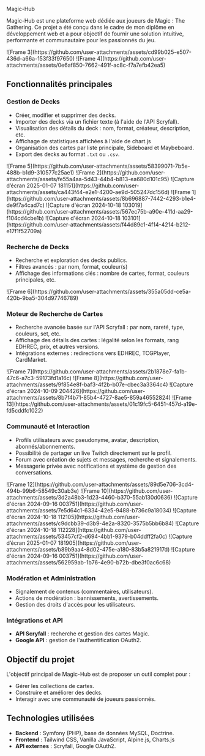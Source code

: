 Magic-Hub

Magic-Hub est une plateforme web dédiée aux joueurs de Magic : The Gathering. Ce projet a été conçu dans le cadre de mon diplôme en développement web et a pour objectif de fournir une solution intuitive, performante et communautaire pour les passionnés du jeu.

<section>
![Frame 3](https://github.com/user-attachments/assets/cd99b025-e507-436d-a66a-153f33f97650)
![Frame 4](https://github.com/user-attachments/assets/0e6af850-7662-491f-ac8c-f7a7efb42ea5)
  
<h2>Fonctionnalités principales</h2>
    
<article>
    <h3>Gestion de Decks</h3>
    <ul>
        <li>Créer, modifier et supprimer des decks.</li>
        <li>Importer des decks via un fichier texte (à l'aide de l'API Scryfall).</li>
        <li>Visualisation des détails du deck : nom, format, créateur, description, etc.</li>
        <li>Affichage de statistiques affichées à l'aide de chart.js</li>
        <li>Organisation des cartes par liste principale, Sideboard et Maybeboard.</li>
        <li>Export des decks au format <code>.txt</code> ou <code>.csv</code>.</li>
    </ul>
    ![Frame 5](https://github.com/user-attachments/assets/58399071-7b5e-488b-b1d9-310577c25ae1)
    ![Frame 2](https://github.com/user-attachments/assets/fe55a4aa-5d43-44b4-b813-ea680d101c95)
    ![Capture d’écran 2025-01-07 181151](https://github.com/user-attachments/assets/ca443f44-e2e1-4200-ae9d-505247dc156d)
    ![Frame 1](https://github.com/user-attachments/assets/8b696887-7442-4293-b1e4-de9f7a4cad7c)
    ![Capture d'écran 2024-10-18 103019](https://github.com/user-attachments/assets/567ec75b-a90e-411d-aa29-f104cd4cbe1b)
    ![Capture d'écran 2024-10-18 103101](https://github.com/user-attachments/assets/f44d89c1-4f14-4214-b212-e17f1f52709a)

</article>

<article>
    <h3>Recherche de Decks</h3>
    <ul>
        <li>Recherche et exploration des decks publics.</li>
        <li>Filtres avancés : par nom, format, couleur(s)</li>
        <li>Affichage des informations clés : nombre de cartes, format, couleurs principales, etc.</li>
    </ul>
    ![Frame 6](https://github.com/user-attachments/assets/355a05dd-ce5a-420b-9ba5-304d97746789)

</article>

<article>
    <h3>Moteur de Recherche de Cartes</h3>
    <ul>
        <li>Recherche avancée basée sur l'API Scryfall : par nom, rareté, type, couleurs, set, etc.</li>
        <li>Affichage des détails des cartes : légalité selon les formats, rang EDHREC, prix, et autres versions.</li>
        <li>Intégrations externes : redirections vers EDHREC, TCGPlayer, CardMarket.</li>
    </ul>
    ![Frame 7](https://github.com/user-attachments/assets/2b1878e7-fa1b-47c6-a7c3-59173fd1a16c)
    ![Frame 8](https://github.com/user-attachments/assets/9f854e8f-baf3-4f2b-b07e-cbec3a3364c4)
    ![Capture d'écran 2024-10-09 204426](https://github.com/user-attachments/assets/8b7f4b71-85b4-4727-8ae5-859a46552824)
    ![Frame 13](https://github.com/user-attachments/assets/01c19fc5-6451-457d-a19e-fd5cddfc1022)

</article>

<article>
    <h3>Communauté et Interaction</h3>
    <ul>
        <li>Profils utilisateurs avec pseudonyme, avatar, description, abonnés/abonnements.</li>
        <li>Possibilité de partager un live Twitch directement sur le profil.</li>
        <li>Forum avec création de sujets et messages, recherche et signalements.</li>
        <li>Messagerie privée avec notifications et système de gestion des conversations.</li>
    </ul>
    ![Frame 12](https://github.com/user-attachments/assets/89d5e706-3cd4-494b-99b6-58549c30ab3e)
    ![Frame 10](https://github.com/user-attachments/assets/3d2a48b3-1d23-4460-b370-55ab130d0636)
    ![Capture d'écran 2024-09-16 003751](https://github.com/user-attachments/assets/7e5d64c1-6334-42e5-9488-b736c9a18034)
    ![Capture d'écran 2024-10-18 112105](https://github.com/user-attachments/assets/c9dcbb39-d3b9-4e2a-8320-3575b5bb6b84)
    ![Capture d'écran 2024-10-18 112228](https://github.com/user-attachments/assets/53457cf2-d694-4bb1-9379-b04ddff2fa0c)
    ![Capture d’écran 2025-01-07 181905](https://github.com/user-attachments/assets/b89b9aa4-8d02-475e-a180-83b5a821917d)
    ![Capture d'écran 2024-09-16 003751](https://github.com/user-attachments/assets/562959ab-1b76-4e90-b72b-dbe3f0ac6c68)
</article>

<article>
    <h3>Modération et Administration</h3>
    <ul>
        <li>Signalement de contenus (commentaires, utilisateurs).</li>
        <li>Actions de modération : bannissements, avertissements.</li>
        <li>Gestion des droits d'accès pour les utilisateurs.</li>
    </ul>
</article>

<article>
    <h3>Intégrations et API</h3>
    <ul>
        <li><strong>API Scryfall</strong> : recherche et gestion des cartes Magic.</li>
        <li><strong>Google API</strong> : gestion de l'authentification OAuth2.</li>
    </ul>
</article>
</section>

<section>
<h2>Objectif du projet</h2>
<p>L'objectif principal de Magic-Hub est de proposer un outil complet pour :</p>
<ul>
    <li>Gérer les collections de cartes.</li>
    <li>Construire et améliorer des decks.</li>
    <li>Interagir avec une communauté de joueurs passionnés.</li>
</ul>
</section>

<section>
<h2>Technologies utilisées</h2>
<ul>
    <li><strong>Backend</strong> : Symfony (PHP), base de données MySQL, Doctrine.</li>
    <li><strong>Frontend</strong> : Tailwind CSS, Vanilla JavaScript, Alpine.js, Charts.js</li>
    <li><strong>API externes</strong> : Scryfall, Google OAuth2.</li>
</ul>
</section>
